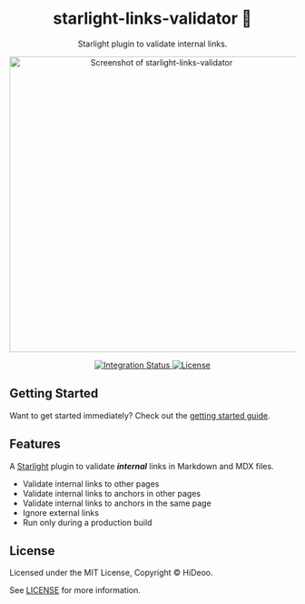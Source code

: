 <div align="center">
  <h1>starlight-links-validator 🦺</h1>
  <p>Starlight plugin to validate internal links.</p>
  <p>
    <a href="https://i.imgur.com/EgiTGeR.png" title="Screenshot of starlight-links-validator">
      <img alt="Screenshot of starlight-links-validator" src="https://i.imgur.com/EgiTGeR.png" width="520" />
    </a>
  </p>
</div>

<div align="center">
  <a href="https://github.com/HiDeoo/starlight-links-validator/actions/workflows/integration.yml">
    <img alt="Integration Status" src="https://github.com/HiDeoo/starlight-links-validator/actions/workflows/integration.yml/badge.svg" />
  </a>
  <a href="https://github.com/HiDeoo/starlight-links-validator/blob/main/LICENSE">
    <img alt="License" src="https://badgen.net/github/license/HiDeoo/starlight-links-validator" />
  </a>
  <br />
</div>

## Getting Started

Want to get started immediately? Check out the [getting started guide](https://starlight-links-validator.vercel.app/guides/getting-started/).

## Features

A [Starlight](https://starlight.astro.build) plugin to validate **_internal_** links in Markdown and MDX files.

- Validate internal links to other pages
- Validate internal links to anchors in other pages
- Validate internal links to anchors in the same page
- Ignore external links
- Run only during a production build

## License

Licensed under the MIT License, Copyright © HiDeoo.

See [LICENSE](https://github.com/HiDeoo/starlight-links-validator/blob/main/LICENSE) for more information.
